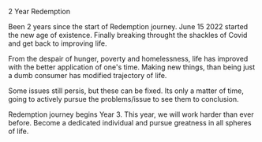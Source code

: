 2 Year Redemption

Been 2 years since the start of Redemption journey. June 15 2022 started the new age of existence.
Finally breaking throught the shackles of Covid and get back to improving life.

From the despair of hunger, poverty and homelessness, life has improved with the better application of one's time.
Making new things, than being just a dumb consumer has modified trajectory of life.

Some issues still persis, but these can be fixed. Its only a matter of time, going to actively pursue the problems/issue to see them to conclusion.

Redemption journey begins Year 3. This year, we will work harder than ever before. Become a dedicated individual and pursue greatness in all spheres of life.
